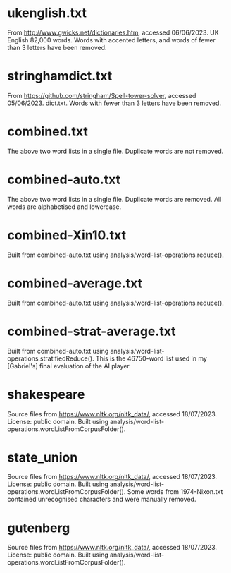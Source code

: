# ukenglish.txt
From http://www.gwicks.net/dictionaries.htm, accessed 06/06/2023. UK English 82,000 words. Words with accented letters, and words of fewer than 3 letters have been removed. 

# stringhamdict.txt
From https://github.com/stringham/Spell-tower-solver, accessed 05/06/2023. dict.txt. Words with fewer than 3 letters have been removed. 

# combined.txt
The above two word lists in a single file. Duplicate words are not removed. 

# combined-auto.txt
The above two word lists in a single file. Duplicate words are removed. All words are alphabetised and lowercase. 

# combined-Xin10.txt
Built from combined-auto.txt using analysis/word-list-operations.reduce(). 

# combined-average.txt
Built from combined-auto.txt using analysis/word-list-operations.reduce(). 

# combined-strat-average.txt
Built from combined-auto.txt using analysis/word-list-operations.stratifiedReduce(). This is the 46750-word list used in my [Gabriel's] final evaluation of the AI player. 

# shakespeare
Source files from https://www.nltk.org/nltk_data/, accessed 18/07/2023. License: public domain. Built using analysis/word-list-operations.wordListFromCorpusFolder().

# state_union
Source files from https://www.nltk.org/nltk_data/, accessed 18/07/2023. License: public domain. Built using analysis/word-list-operations.wordListFromCorpusFolder(). Some words from 1974-Nixon.txt contained unrecognised characters and were manually removed. 

# gutenberg
Source files from https://www.nltk.org/nltk_data/, accessed 18/07/2023. License: public domain. Built using analysis/word-list-operations.wordListFromCorpusFolder().
